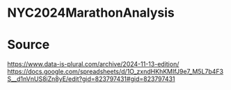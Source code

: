 # NYC2024MarathonAnalysis

# Source
https://www.data-is-plural.com/archive/2024-11-13-edition/
https://docs.google.com/spreadsheets/d/1O_zxndHKhKMIfJ9e7_M5L7b4F3S__d1nVnUS8iZn8yE/edit?gid=823797431#gid=823797431
